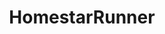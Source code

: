 ---
title: HomestarRunner
crosslinks:
- livven
- festivals
- videos
- ottawa
- StardustCrusaders
- autotldr
- xkcd
- shitpost
- CoaCOwtB
- Unexpected
---